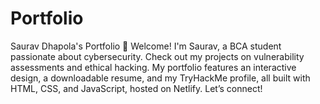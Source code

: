 # Portfolio
Saurav Dhapola's Portfolio 🚀 Welcome! I'm Saurav, a BCA student passionate about cybersecurity. Check out my projects on vulnerability assessments and ethical hacking. My portfolio features an interactive design, a downloadable resume, and my TryHackMe profile, all built with HTML, CSS, and JavaScript, hosted on Netlify. Let’s connect!
